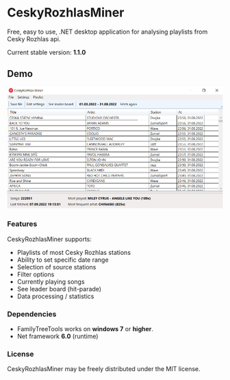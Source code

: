 # CeskyRozhlasMiner
Free, easy to use, .NET desktop application for analysing playlists from Cesky Rozhlas api.

Current stable version: **1.1.0**

## Demo
![alt text](https://raw.githubusercontent.com/oplaner4/CeskyRozhlasMiner/master/CeskyRozhlasMiner.App/preview.png)

### Features
CeskyRozhlasMiner supports:
* Playlists of most Cesky Rozhlas stations
* Ability to set specific date range
* Selection of source stations
* Filter options
* Currently playing songs
* See leader board (hit-parade)
* Data processing / statistics

### Dependencies
* FamilyTreeTools works on **windows 7** or **higher**.
* Net framework **6.0** (runtime)

### License
CeskyRozhlasMiner may be freely distributed under the MIT license.
